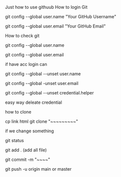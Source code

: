 Just how to use githuub How to login Git

git config --global user.name "Your GitHub Username"

git config --global user.email "Your GitHub Email"

How to check git

git config --global user.name

git config --global user.email

if have acc login can

git config --global --unset user.name

git config --global -unset user.email

git config --global --unset credential.helper

easy way deleate credential

how to clone

cp link html git clone "~~~~~~~~~"

if we change something

git status

git add . (add all file)

git commit -m "~~~~"

git push -u origin main or master